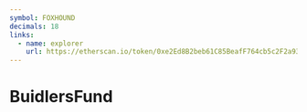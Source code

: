 ```yaml
---
symbol: FOXHOUND
decimals: 18
links:
  - name: explorer
    url: https://etherscan.io/token/0xe2Ed8B2beb61C85BeafF764cb5c2F2a93e0179e2
---
```


# BuidlersFund
